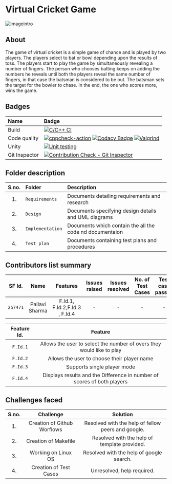 # Virtual Cricket Game
![imageintro](https://user-images.githubusercontent.com/81741838/114982127-a97c6f00-9eac-11eb-9273-83426d9a535e.png)

## About

The game of virtual cricket is a simple game of chance and is played by two players. The players select to bat or bowl depending upon the results of toss. The players start to play the game by simultaneously revealing a number of fingers. The person who chooses batting keeps on adding the numbers he reveals until both the players reveal the same number of fingers, in that case the batsman is considered to be out. The batsman sets the target for the bowler to chase. In the end, the one who scores more, wins the game.

## Badges

| Name | Badge |
|:-------------------|:--------------------------------------|
| Build |  [![C/C++ CI](https://github.com/Pallavi-2500/Virtual_Cricket/actions/workflows/c-build.yml/badge.svg)](https://github.com/Pallavi-2500/Virtual_Cricket/actions/workflows/c-build.yml) |
| Code quality | [![cppcheck-action](https://github.com/Pallavi-2500/Virtual_Cricket/actions/workflows/cppcheck.yml/badge.svg)](https://github.com/Pallavi-2500/Virtual_Cricket/actions/workflows/cppcheck.yml)  [![Codacy Badge](https://app.codacy.com/project/badge/Grade/8ea1902e5e11494b8c156a2b2f923d36)](https://www.codacy.com/gh/Pallavi-2500/Virtual_Cricket/dashboard?utm_source=github.com&amp;utm_medium=referral&amp;utm_content=Pallavi-2500/Virtual_Cricket&amp;utm_campaign=Badge_Grade) [![Valgrind](https://github.com/Pallavi-2500/Virtual_Cricket/actions/workflows/Valgrind.yml/badge.svg)](https://github.com/Pallavi-2500/Virtual_Cricket/actions/workflows/Valgrind.yml) |
| Unity | [![Unit testing](https://github.com/Pallavi-2500/Virtual_Cricket/actions/workflows/unit-test.yml/badge.svg)](https://github.com/Pallavi-2500/Virtual_Cricket/actions/workflows/unit-test.yml)  |
| Git Inspector | [![Contribution Check - Git Inspector](https://github.com/Pallavi-2500/Virtual_Cricket/actions/workflows/gitinspector.yml/badge.svg)](https://github.com/Pallavi-2500/Virtual_Cricket/actions/workflows/gitinspector.yml)  |

## Folder description

| S.no. | Folder | Description |
| :---: | :---------------- | :----------------------------------------- |
| 1. | `Requirements` | Documents detailing requirements and research |
| 2. | `Design` | Documents specifying design details and UML diagrams |
| 3. | `Implementation` | Documents which contain the all the code nd documentaion |
| 4. | `Test plan` | Documents containing test plans and procedures |

## Contributors list summary

| SF Id. |  Name |  Features |  Issues raised | Issues resolved  | No. of Test Cases  | Test case passed |
| :----: |  :------: |  :--------: |   :--------:  | :--------:  | :--------:  | :--------: |
| `257471` |  Pallavi Sharma |  F.Id.1, F.Id.2,F.Id.3 , F.Id.4 |  - | - | -  | - |

|  Feature Id. | Feature |
|  :----: |  :----------------: |
| `F.Id.1`  |  Allows the user to select the number of overs they would like to play |
| `F.Id.2`  |  Allows the user to choose their player name |
| `F.Id.3`  |  Supports single player mode |
| `F.Id.4` |  Displays results and the Difference in number of scores of both players |

## Challenges faced

| S.no. | Challenge |  Solution |
|  :----: | :----------------: | :----------------: |
| 1. | Creation of Github Worflows | Resolved with the help of fellow peers and google. |
| 2. | Creation of Makefile | Resolved with the help of template provided. |
| 3. | Working on Linux OS | Resolved with the help of google search. |
| 4. | Creation of Test Cases | Unresolved, help required. |
